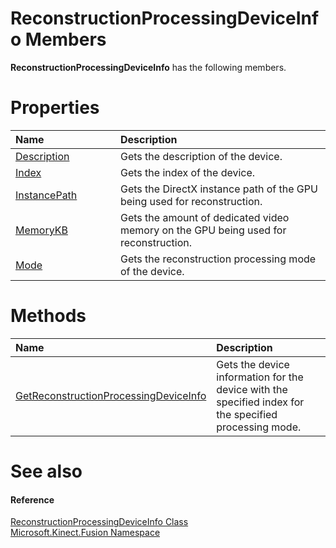 ReconstructionProcessingDeviceInfo Members  
==========================================  

**ReconstructionProcessingDeviceInfo** has the following members.  

<span id="publicpropertiesSection"></span>

Properties  
==========  

<table>
<colgroup>
<col width="30%" />
<col width="60%" />
</colgroup>
<thead>
<tr class="header">
<th align="left">Name</th>
<th align="left">Description</th>
</tr>
</thead>
<tbody>
<tr class="odd">
<td align="left"><a href="Properties/Description_Property.md">Description</a></td>
<td align="left">Gets the description of the device.</td>
</tr>
<tr class="even">
<td align="left"><a href="Properties/Index_Property.md">Index</a></td>
<td align="left">Gets the index of the device.</td>
</tr>
<tr class="odd">
<td align="left"><a href="Properties/InstancePath_Property.md">InstancePath</a></td>
<td align="left">Gets the DirectX instance path of the GPU being used for reconstruction.</td>
</tr>
<tr class="even">
<td align="left"><a href="Properties/MemoryKB_Property.md">MemoryKB</a></td>
<td align="left">Gets the amount of dedicated video memory on the GPU being used for reconstruction.</td>
</tr>
<tr class="odd">
<td align="left"><a href="Properties/Mode_Property.md">Mode</a></td>
<td align="left">Gets the reconstruction processing mode of the device.</td>
</tr>
</tbody>
</table>

<span id="publicmethodsSection"></span>

Methods  
=======  

<table>
<colgroup>
<col width="30%" />
<col width="60%" />
</colgroup>
<thead>
<tr class="header">
<th align="left">Name</th>
<th align="left">Description</th>
</tr>
</thead>
<tbody>
<tr class="odd">
<td align="left"><a href="Methods/GetReconstructionProcessin.md">GetReconstructionProcessingDeviceInfo</a></td>
<td align="left">Gets the device information for the device with the specified index for the specified processing mode.</td>
</tr>
</tbody>
</table>

<span id="ID4EK"></span>

See also  
========  

<span id="ID4EM"></span>
#### Reference  

[ReconstructionProcessingDeviceInfo Class](../ReconstructionProcessingDe.md)  
 [Microsoft.Kinect.Fusion Namespace](../../Kinect.Fusion.md)  



<!--Please do not edit the data in the comment block below.-->
<!--
TOCTitle : ReconstructionProcessingDeviceInfo Members
RLTitle : ReconstructionProcessingDeviceInfo Members
KeywordF : Microsoft.Kinect.Fusion.ReconstructionProcessingDeviceInfo
KeywordF : ReconstructionProcessingDeviceInfo
KeywordK : ReconstructionProcessingDeviceInfo class
KeywordK : ReconstructionProcessingDeviceInfo class, all members
KeywordK : Microsoft.Kinect.Fusion.ReconstructionProcessingDeviceInfo class
HelpPriority : 1
KeywordA : AllMembers.T:Microsoft.Kinect.Fusion.ReconstructionProcessingDeviceInfo
AssetID : AllMembers.T:Microsoft.Kinect.Fusion.ReconstructionProcessingDeviceInfo
Locale : en-us
CommunityContent : 1
TargetOS : Windows
TopicType : kbSyntax
DocSet : K4Wv2
ProjType : K4Wv2Proj
Technology : Kinect for Windows
Product : Kinect for Windows SDK v2
productversion : 20
-->
